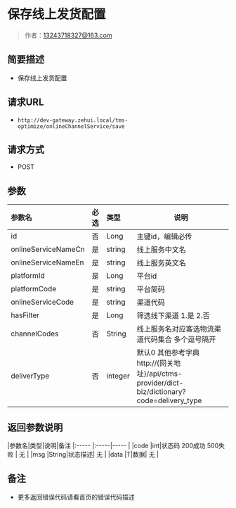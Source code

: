 # 保存线上发货配置

> 作者：13243718327@163.com

## 简要描述

- 保存线上发货配置

## 请求URL
- `http://dev-gateway.zehui.local/tms-optimize/onlineChannelService/save `
  
## 请求方式
- POST 

## 参数

|参数名|必选|类型|说明|
|:----    |:---|:----- |-----   |
|id |否  |Long |主键id，编辑必传   |
|onlineServiceNameCn |是  |string | 线上服务中文名    |
|onlineServiceNameEn     |是 |string | 线上服务英文名    |
|platformId |是  |Long | 平台id    |
|platformCode     |是 |string | 平台简码    |
|onlineServiceCode     |是 |string | 渠道代码    |
|hasFilter     |是 |Long | 筛选线下渠道 1.是 2.否    |
|channelCodes     |否 |String | 线上服务名对应客选物流渠道代码集合 多个逗号隔开   |
|deliverType     |否 |integer | 默认0 其他参考字典 http://{网关地址}/api/ctms-provider/dict-biz/dictionary?code=delivery_type|
## 返回参数说明 

|参数名|类型|说明|备注
|:-----  |:-----|-----                  |
|code  |int|状态码  200成功   500失败 |  无  |
|msg  |String|状态描述|        无   |
|data  |T|数据|     无  |

## 备注 

- 更多返回错误代码请看首页的错误代码描述